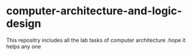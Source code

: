 # computer-architecture-and-logic-design
This repositry includes all the lab tasks of computer architecture .hope it helps any one
